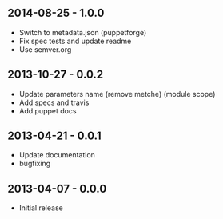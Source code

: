 ## 2014-08-25 - 1.0.0
* Switch to metadata.json (puppetforge)
* Fix spec tests and update readme
* Use semver.org

## 2013-10-27 - 0.0.2
* Update parameters name (remove metche) (module scope)
* Add specs and travis
* Add puppet docs

## 2013-04-21 - 0.0.1
* Update documentation
* bugfixing

## 2013-04-07 - 0.0.0
* Initial release
